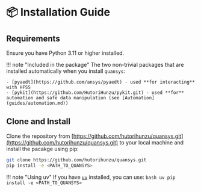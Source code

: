 # 📦 Installation Guide

## Requirements

Ensure you have Python 3.11 or higher installed. 

!!! note "Included in the package"
    The two non-trivial packages that are installed automatically when you install `quansys`:

    - [pyaedt](https://github.com/ansys/pyaedt) - used **for interacting** with HFSS
    - [pykit](https://github.com/HutoriHunzu/pykit.git) - used **for** automation and safe data manipulation (see [Automation](guides/automation.md))
    

## Clone and Install

Clone the repository from [https://github.com/hutorihunzu/quansys.git](https://github.com/hutorihunzu/quansys.git)
to your local machine and install the pacakge using pip:
```bash
git clone https://github.com/hutorihunzu/quansys.git
pip install -e <PATH_TO_QUANSYS>
```

!!! note "Using uv"
    If you have [`uv`](https://github.com/astral-sh/uv) installed, you can use:
    ```bash
    uv pip install -e <PATH_TO_QUANSYS>
    ```




